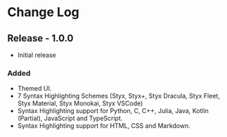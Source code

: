 # Change Log

## Release - 1.0.0

- Initial release

### Added

- Themed UI.
- 7 Syntax Highlighting Schemes (Styx, Styx+, Styx Dracula, Styx Fleet, Styx Material, Styx Monokai, Styx VSCode)
- Syntax Highlighting support for Python, C, C++, Julia, Java, Kotlin (Partial), JavaScript and TypeScript.
- Syntax Highlighting support for HTML, CSS and Markdown.
